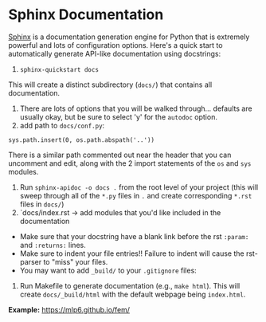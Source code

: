 # Sphinx Documentation

[Sphinx](http://sphinx-doc.org/) is a documentation generation engine for Python
that is extremely powerful and lots of configuration options.  Here's a quick
start to automatically generate API-like documentation using docstrings:

1. ``sphinx-quickstart docs``

This will create a distinct subdirectory (``docs/``) that contains all
documentation.
1. There are lots of options that you will be walked through... defaults are
   usually okay, but be sure to select 'y' for the ``autodoc`` option.
1. add path to ``docs/conf.py``:
```
sys.path.insert(0, os.path.abspath('..'))
```
There is a similar path commented out near the header that you can uncomment
and edit, along with the 2 import statements of the `os` and `sys` modules.
1. Run `sphinx-apidoc -o docs .` from the root level of your project (this
   will sweep through all of the `*.py` files in `.` and create
   corresponding `*.rst` files in `docs/`)
1. `docs/index.rst -> add modules that you'd like included in the documentation
  * Make sure that your docstring have a blank link before the rst `:param:` and
    `:returns:` lines.
  * Make sure to indent your file entries!!  Failure to indent will cause the
    rst-parser to "miss" your files.
  * You may want to add `_build/` to your `.gitignore` files:
1. Run Makefile to generate documentation (e.g., ``make html``).  This will
   create `docs/_build/html` with the default webpage being `index.html`.

**Example:** https://mlp6.github.io/fem/
